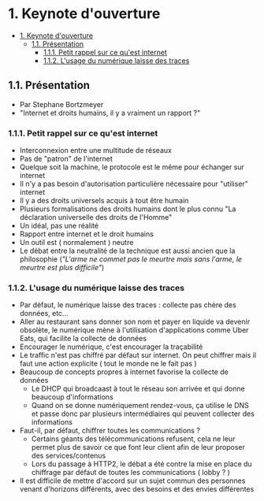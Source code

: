 # 1. Keynote d'ouverture

<!-- TOC -->

- [1. Keynote d'ouverture](#1-keynote-douverture)
  - [1.1. Présentation](#11-présentation)
    - [1.1.1. Petit rappel sur ce qu'est internet](#111-petit-rappel-sur-ce-quest-internet)
    - [1.1.2. L'usage du numérique laisse des traces](#112-lusage-du-numérique-laisse-des-traces)

<!-- /TOC -->

## 1.1. Présentation

- Par Stephane Bortzmeyer
- "Internet et droits humains, il y a vraiment un rapport ?"

### 1.1.1. Petit rappel sur ce qu'est internet

- Interconnexion entre une multitude de réseaux
- Pas de "patron" de l'internet
- Quelque soit la machine, le protocole est le même pour échanger sur internet
- Il n'y a pas besoin d'autorisation particulière nécessaire pour "utiliser" internet
- Il y a des droits universels acquis à tout être humain
- Plusieurs formalisations des droits humains dont le plus connu "La déclaration universelle des droits de l'Homme"
- Un idéal, pas une réalité
- Rapport entre internet et le droit humains
- Un outil est ( normalement ) neutre 
- Le débat entre la neutralité de la technique est aussi ancien que la philosophie (_"L'arme ne commet pas le meurtre mais sans l'arme, le meurtre est plus difficile"_)
  
### 1.1.2. L'usage du numérique laisse des traces

- Par défaut, le numérique laisse des traces : collecte pas chère des données, etc...
- Aller au restaurant sans donner son nom et payer en liquide va devenir obsolète, le numérique mène à l'utilisation d'applications comme Uber Eats, qui facilite la collecte de données
- Encourager le numérique, c'est encourager la traçabilité
- Le traffic n'est pas chiffré par défaut sur internet. On peut chiffrer mais il faut une action explicite ( tout le monde ne le fait pas )
- Beaucoup de concepts propres à internet favorise la collecte de données
  - Le DHCP qui broadcaast à tout le réseau son arrivée et qui donne beaucoup d'informations
  - Quand on se donne numériquement rendez-vous, ça utilise le DNS et passe donc par plusieurs intermédiaires qui peuvent collecter des informations
- Faut-il, par défaut, chiffrer toutes les communications ?
  - Certains géants des télécommunications refusent, cela ne leur permet plus de savoir ce que font leur client afin de leur proposer des services/contenus
  - Lors du passage à HTTP2, le débat a été contre la mise en place du chiffrage par défaut de toutes les communications ( lobby ? )
- Il est difficile de mettre d'accord sur un sujet commun des personnes venant d'horizons différents, avec des besoins et des envies différentes
